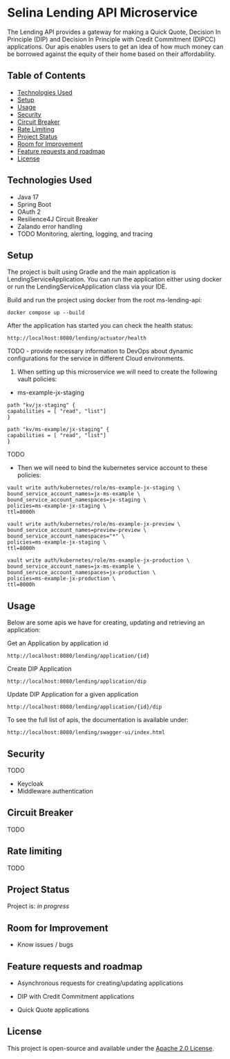 # Selina Lending API Microservice

The Lending API provides a gateway for making a Quick Quote, Decision In Principle (DIP) and Decision In Principle with Credit Commitment (DIPCC)
applications. 
Our apis enables users to get an idea of how much money can be borrowed against the equity of their home based on their affordability.


## Table of Contents
* [Technologies Used](#technologies-used)
* [Setup](#setup)
* [Usage](#usage)
* [Security](#security)
* [Circuit Breaker](#circuit-breaker)
* [Rate Limiting](#rate-limiting)
* [Project Status](#project-status)
* [Room for Improvement](#room-for-improvement)
* [Feature requests and roadmap](#feature-requests-and-roadmap)
* [License](#license)


## Technologies Used
- Java 17
- Spring Boot
- OAuth 2
- Resilience4J Circuit Breaker
- Zalando error handling
- TODO Monitoring, alerting, logging, and tracing 


## Setup

The project is built using Gradle and the main application is LendingServiceApplication. 
You can run the application either using docker or run the LendingServiceApplication class via your IDE.

Build and run the project using docker from the root ms-lending-api:

```
docker compose up --build
```

After the application has started you can check the health status:
```
http://localhost:8080/lending/actuator/health
```

TODO  - provide necessary information to DevOps about dynamic configurations for the service in different Cloud environments.

1. When setting up this microservice we will need to create the following vault policies:

* ms-example-jx-staging

```
path "kv/jx-staging" {
capabilities = [ "read", "list"]
}

path "kv/ms-example/jx-staging" {
capabilities = [ "read", "list"]
}
```

TODO

* Then we will need to bind the kubernetes service account to these policies:

```
vault write auth/kubernetes/role/ms-example-jx-staging \
bound_service_account_names=jx-ms-example \
bound_service_account_namespaces=jx-staging \
policies=ms-example-jx-staging \
ttl=8000h

vault write auth/kubernetes/role/ms-example-jx-preview \
bound_service_account_names=preview-preview \
bound_service_account_namespaces="*" \
policies=ms-example-jx-staging \
ttl=8000h

vault write auth/kubernetes/role/ms-example-jx-production \
bound_service_account_names=jx-ms-example \
bound_service_account_namespaces=jx-production \
policies=ms-example-jx-production \
ttl=8000h
```


## Usage
Below are some apis we have for creating, updating and retrieving an application:

Get an Application by application id
```
http://localhost:8080/lending/application/{id}
```

Create DIP Application
```
http://localhost:8080/lending/application/dip
```

Update DIP Application for a given application
```
http://localhost:8080/lending/application/{id}/dip
```

To see the full list of apis, the documentation is available under:
```
http://localhost:8080/lending/swagger-ui/index.html
```

## Security

TODO
- Keycloak
- Middleware authentication

## Circuit Breaker

TODO

## Rate limiting

TODO

## Project Status

Project is: _in progress_ 


## Room for Improvement

- Know issues / bugs

## Feature requests and roadmap
  - Asynchronous requests for creating/updating applications

  - DIP with Credit Commitment applications

  - Quick Quote applications



## License

This project is open-source and available under the [Apache 2.0 License](https://choosealicense.com/licenses/apache-2.0/).


